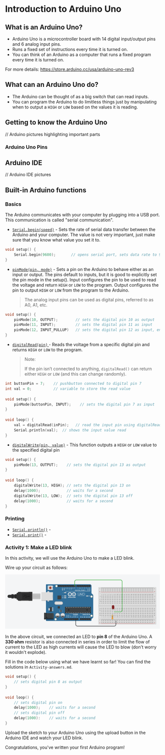 # Introduction to Arduino Uno<a name="arduino"></a>

## What is an Arduino Uno? 

* Arduino Uno is a microcontroller board with 14 digital input/output pins and 6 analog input pins.
* Runs a fixed set of instructions every time it is turned on.
* You can think of an Arduino as a computer that runs a fixed program every time it is turned on.

For more details: https://store.arduino.cc/usa/arduino-uno-rev3

## What can an Arduino Uno do?

* The Arduino can be thought of as a big switch that can read inputs.
* You can program the Arduino to do limitless things just by manipulating when to output a `HIGH` or `LOW` based on the values it is reading.

## Getting to know the Arduino Uno

// Arduino pictures highlighting important parts

### Arduino Uno Pins




## Arduino IDE

// Arduino IDE pictures

## Built-in Arduino functions

### Basics

The Arduino communicates with your computer by plugging into a USB port. This communication  is called "serial communication". 

* [`Serial.begin(speed)`](https://www.arduino.cc/reference/en/language/functions/communication/serial/begin/) - Sets the rate of serial data transfer between the Arduino and your computer.  The value is not very important, just make sure that you know what value you set it to.

```c++
void setup() {
    Serial.begin(9600);       // opens serial port, sets data rate to 9600 bps
}
```



* [`pinMode(pin, mode)`](https://www.arduino.cc/reference/en/language/functions/digital-io/pinmode/) - Sets a pin on the Arduino to behave either as an input or output. The pins default to inputs, but it is good to explicitly set the pin mode in the setup(). Input configures the pin to be used to read the voltage and return `HIGH` or `LOW` to the program. Output configures the pin to output `HIGH` or `LOW` from the program to the Arduino.

  > The analog input pins can be used as digital pins, referred to as A0, A1, etc.

```c++
void setup() {
    pinMode(10, OUTPUT);        // sets the digital pin 10 as output
    pinMode(11, INPUT);         // sets the digital pin 11 as input
    pinMode(12, INPUT_PULLUP)   // sets the digital pin 12 as input, enabling the internal pullup resistor
}
```




* [`digitalRead(pin)` ](https://www.arduino.cc/reference/en/language/functions/digital-io/digitalread/) - Reads the voltage from a specific digital pin and returns `HIGH` or `LOW` to the program.

  > Note:
  >
  > If the pin isn’t connected to anything, `digitalRead()` can return either `HIGH` or `LOW` (and this can change randomly).

```c++
int buttonPin = 7;    // pushbutton connected to digital pin 7
int val = 0;          // variable to store the read value

void setup() {
    pinMode(buttonPin, INPUT);    // sets the digital pin 7 as input
}

void loop() {
    val = digitalRead(inPin);   // read the input pin using digitalRead()
    Serial.println(val);  // shows the input value read
}
```



* [`digitalWrite(pin, value)`](https://www.arduino.cc/reference/en/language/functions/digital-io/digitalwrite/) - This function outputs a `HIGH` or `LOW` value to the specified digital pin

```c++
void setup() {
    pinMode(13, OUTPUT);    // sets the digital pin 13 as output
}

void loop() {
    digitalWrite(13, HIGH); // sets the digital pin 13 on
    delay(1000);            // waits for a second
    digitalWrite(13, LOW);  // sets the digital pin 13 off
    delay(1000);            // waits for a second
}
```

### Printing

* [`Serial.println()`](https://www.arduino.cc/reference/en/language/functions/communication/serial/println/) - 
* [`Serial.print()`](https://www.arduino.cc/reference/en/language/functions/communication/serial/print/) - 

### Activity 1: Make a LED blink

In this activity, we will use the Arduino Uno to make a LED blink. 

Wire up your circuit as follows:

![circuit diagram](images/activity_1.png)

In the above circuit, we connected an LED to __pin 8__ of the Arduino Uno. A __330 ohm__ resistor is also connected in series in order to limit the flow of current to the LED as high currents will cause the LED to blow (don't worry it wouldn't explode).



Fill in the code below using what we have learnt so far! You can find the solutions in `Activity-answers.md`.

```c++
void setup() {
    // sets digital pin 8 as output
}

void loop() {
    // sets digital pin on
    delay(1000);    // waits for a second
    // sets digital pin off
    delay(1000):    // waits for a second
}
```



Upload the sketch to your Arduino Uno using the upload button in the Arduino IDE and watch your LED blink.

Congratulations, you've written your first Arduino program!